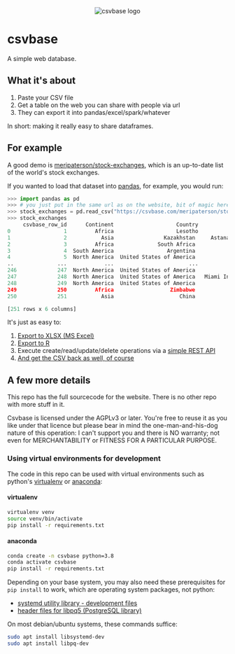 <div align="center">
    <img alt="csvbase logo" src="https://github.com/calpaterson/csvbase/raw/main/csvbase/web/static/logo/128x128.png">
</div>

# csvbase

A simple web database.

## What it's about

1. Paste your CSV file
2. Get a table on the web you can share with people via url
3. They can export it into pandas/excel/spark/whatever

In short: making it really easy to share dataframes.

## For example

A good demo is
[meripaterson/stock-exchanges](https://csvbase.com/meripaterson/stock-exchanges),
which is an up-to-date list of the world's stock exchanges.

If you wanted to load that dataset into
[pandas](https://github.com/pandas-dev/pandas), for example, you would run:

```python
>>> import pandas as pd
>>> # you just put in the same url as on the website, bit of magic here
>>> stock_exchanges = pd.read_csv("https://csvbase.com/meripaterson/stock-exchanges")
>>> stock_exchanges
     csvbase_row_id      Continent                    Country                                     Name   MIC Last changed
0                 1         Africa                    Lesotho                                    HYBSE   NaN   2019-03-25
1                 2           Asia                Kazakhstan     Astana International Financial Centre  AIXK   2018-11-18
2                 3         Africa              South Africa                                     ZAR X  ZARX   2018-11-18
3                 4  South America                 Argentina              Bolsas y Mercados Argentinos   NaN   2018-04-02
4                 5  North America  United States of America                   Delaware Board of Trade   NaN   2018-04-02
..              ...            ...                        ...                                      ...   ...          ...
246             247  North America  United States of America                  Long-Term Stock Exchange  LTSE   2020-09-14
247             248  North America  United States of America   Miami International Securities Exchange  MIHI   2020-09-24
248             249  North America  United States of America                         Members' Exchange   NaN   2020-09-24
249             250         Africa                  Zimbabwe             Victoria Falls Stock Exchange   NaN   2020-11-01
250             251           Asia                     China                    Beijing Stock Exchange   NaN   2021-12-27

[251 rows x 6 columns]
```

It's just as easy to:

1. [Export to XLSX (MS Excel)](https://csvbase.com/meripaterson/stock-exchanges/export)
2. [Export to R](https://csvbase.com/meripaterson/stock-exchanges/export)
3. Execute create/read/update/delete operations via a [simple REST API](https://csvbase.com/meripaterson/stock-exchanges/docs)
4. [And get the CSV back as well, of course](https://csvbase.com/meripaterson/stock-exchanges/export)

## A few more details

This repo has the full sourcecode for the website.  There is no other repo with
more stuff in it.

Csvbase is licensed under the AGPLv3 or later.  You're free to reuse it as you
like under that licence but please bear in mind the one-man-and-his-dog nature
of this operation: I can't support you and there is NO warranty; not even for
MERCHANTABILITY or FITNESS FOR A PARTICULAR PURPOSE.

### Using virtual environments for development

The code in this repo can be used with virtual environments such as python's [virtualenv](https://packaging.python.org/en/latest/guides/installing-using-pip-and-virtual-environments/#installing-virtualenv) or [anaconda](https://conda.io/projects/conda/en/latest/user-guide/tasks/manage-environments.html):

#### virtualenv

```sh
virtualenv venv
source venv/bin/activate
pip install -r requirements.txt
```

#### anaconda

```sh
conda create -n csvbase python=3.8
conda activate csvbase
pip install -r requirements.txt
```

Depending on your base system, you may also need these prerequisites for `pip install` to work, which are operating system packages, not python:

- [systemd utility library - development files](https://packages.debian.org/sid/libsystemd-dev)
- [header files for libpq5 (PostgreSQL library)](https://packages.debian.org/sid/libpq-dev)

On most debian/ubuntu systems, these commands suffice:

```sh
sudo apt install libsystemd-dev
sudo apt install libpq-dev
```